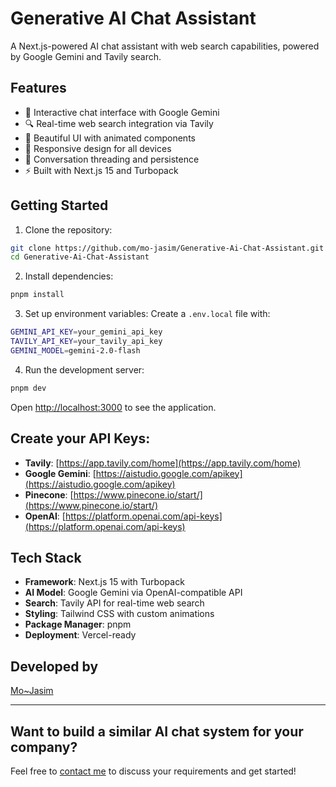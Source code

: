 # Generative AI Chat Assistant

A Next.js-powered AI chat assistant with web search capabilities, powered by Google Gemini and Tavily search.

## Features

- 💬 Interactive chat interface with Google Gemini
- 🔍 Real-time web search integration via Tavily
- 🎨 Beautiful UI with animated components
- 📱 Responsive design for all devices
- 🔄 Conversation threading and persistence
- ⚡ Built with Next.js 15 and Turbopack

## Getting Started

1. Clone the repository:

```bash
git clone https://github.com/mo-jasim/Generative-Ai-Chat-Assistant.git
cd Generative-Ai-Chat-Assistant
```

2. Install dependencies:

```bash
pnpm install
```

3. Set up environment variables:
   Create a `.env.local` file with:

```bash
GEMINI_API_KEY=your_gemini_api_key
TAVILY_API_KEY=your_tavily_api_key
GEMINI_MODEL=gemini-2.0-flash
```

4. Run the development server:

```bash
pnpm dev
```

Open [http://localhost:3000](http://localhost:3000) to see the application.

## Create your API Keys:
- **Tavily**: [https://app.tavily.com/home](https://app.tavily.com/home)
- **Google Gemini**: [https://aistudio.google.com/apikey](https://aistudio.google.com/apikey)
- **Pinecone**: [https://www.pinecone.io/start/](https://www.pinecone.io/start/)
- **OpenAI**: [https://platform.openai.com/api-keys](https://platform.openai.com/api-keys)

## Tech Stack

- **Framework**: Next.js 15 with Turbopack
- **AI Model**: Google Gemini via OpenAI-compatible API
- **Search**: Tavily API for real-time web search
- **Styling**: Tailwind CSS with custom animations
- **Package Manager**: pnpm
- **Deployment**: Vercel-ready

## Developed by

[Mo~Jasim](https://www.mojasim.com)

---

## Want to build a similar AI chat system for your company?

Feel free to [contact me](work@mojasim.com) to discuss your requirements and get started!